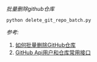 *批量删除github仓库*

```python delete_git_repo_batch.py```

*参考:*
1. [如何批量删除GitHub仓库](https://juejin.cn/post/7029635755089756173) 
2. [GitHub Api用户和仓库常用接口](https://blog.csdn.net/weixin_43829154/article/details/120697007)
